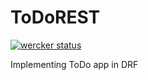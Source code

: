 # ToDoREST
[![wercker status](https://app.wercker.com/status/84d40eec94ac12c3067344a7deba3e61/s/master "wercker status")](https://app.wercker.com/project/byKey/84d40eec94ac12c3067344a7deba3e61)

Implementing ToDo app in DRF
